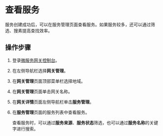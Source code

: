 # 查看服务

服务创建成功后，可以在服务管理页面查看服务。如果服务较多，还可以通过筛选、搜素提高查找效率。

## 操作步骤

1.  登录[微服务网关控制台](https://microgw.console.aliyun.com)。

2.  在左侧导航栏选择**网关管理**。

3.  在**网关管理**页面顶部菜单栏选择地域。

4.  在**网关管理**页面单击网关名称。

5.  在**网关详情**页面左侧导航栏单击**服务管理**。

6.  在**服务管理**页面的服务列表中查看服务。

    查看服务时，可以通过**服务来源**、**服务状态**筛选，也可以通过**服务名称**的关键字进行搜索。


